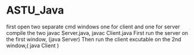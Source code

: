 # ASTU_Java

first open two separate cmd windows one for client and one for server
compile the two javac Server.java, javac Client.java
First run the server on the first window, (java Server)
Then run the client excutable on the 2nd window,( java Client )
